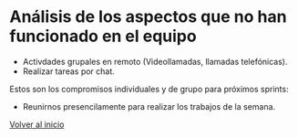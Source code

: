# Análisis de los aspectos que no han funcionado en el equipo

* Activdades grupales en remoto (Videollamadas, llamadas telefónicas).
* Realizar tareas por chat.

Estos son los compromisos individuales y de grupo para próximos sprints:

* Reunirnos presencilamente para realizar los trabajos de la semana.

[Volver al inicio](index.md)
